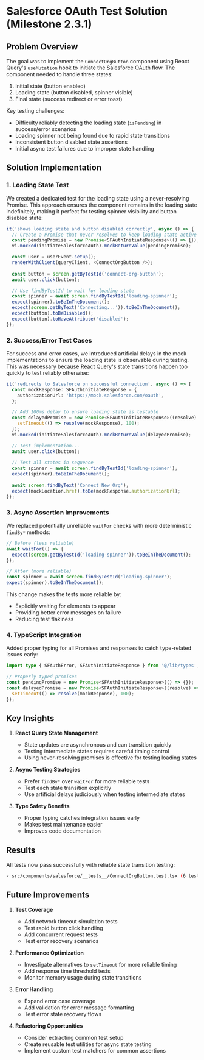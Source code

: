 # Salesforce OAuth Test Solution (Milestone 2.3.1)

## Problem Overview

The goal was to implement the `ConnectOrgButton` component using React Query's `useMutation` hook to initiate the Salesforce OAuth flow. The component needed to handle three states:
1. Initial state (button enabled)
2. Loading state (button disabled, spinner visible)
3. Final state (success redirect or error toast)

Key testing challenges:
- Difficulty reliably detecting the loading state (`isPending`) in success/error scenarios
- Loading spinner not being found due to rapid state transitions
- Inconsistent button disabled state assertions
- Initial async test failures due to improper state handling

## Solution Implementation

### 1. Loading State Test

We created a dedicated test for the loading state using a never-resolving Promise. This approach ensures the component remains in the loading state indefinitely, making it perfect for testing spinner visibility and button disabled state:

```typescript
it('shows loading state and button disabled correctly', async () => {
  // Create a Promise that never resolves to keep loading state active
  const pendingPromise = new Promise<SFAuthInitiateResponse>(() => {});
  vi.mocked(initiateSalesforceAuth).mockReturnValue(pendingPromise);

  const user = userEvent.setup();
  renderWithClient(queryClient, <ConnectOrgButton />);
  
  const button = screen.getByTestId('connect-org-button');
  await user.click(button);

  // Use findByTestId to wait for loading state
  const spinner = await screen.findByTestId('loading-spinner');
  expect(spinner).toBeInTheDocument();
  expect(screen.getByText('Connecting...')).toBeInTheDocument();
  expect(button).toBeDisabled();
  expect(button).toHaveAttribute('disabled');
});
```

### 2. Success/Error Test Cases

For success and error cases, we introduced artificial delays in the mock implementations to ensure the loading state is observable during testing. This was necessary because React Query's state transitions happen too quickly to test reliably otherwise:

```typescript
it('redirects to Salesforce on successful connection', async () => {
  const mockResponse: SFAuthInitiateResponse = {
    authorizationUrl: 'https://mock.salesforce.com/oauth',
  };

  // Add 100ms delay to ensure loading state is testable
  const delayedPromise = new Promise<SFAuthInitiateResponse>((resolve) => {
    setTimeout(() => resolve(mockResponse), 100);
  });
  vi.mocked(initiateSalesforceAuth).mockReturnValue(delayedPromise);

  // Test implementation...
  await user.click(button);
  
  // Test all states in sequence
  const spinner = await screen.findByTestId('loading-spinner');
  expect(spinner).toBeInTheDocument();
  
  await screen.findByText('Connect New Org');
  expect(mockLocation.href).toBe(mockResponse.authorizationUrl);
});
```

### 3. Async Assertion Improvements

We replaced potentially unreliable `waitFor` checks with more deterministic `findBy*` methods:

```typescript
// Before (less reliable)
await waitFor(() => {
  expect(screen.getByTestId('loading-spinner')).toBeInTheDocument();
});

// After (more reliable)
const spinner = await screen.findByTestId('loading-spinner');
expect(spinner).toBeInTheDocument();
```

This change makes the tests more reliable by:
- Explicitly waiting for elements to appear
- Providing better error messages on failure
- Reducing test flakiness

### 4. TypeScript Integration

Added proper typing for all Promises and responses to catch type-related issues early:

```typescript
import type { SFAuthError, SFAuthInitiateResponse } from '@/lib/types';

// Properly typed promises
const pendingPromise = new Promise<SFAuthInitiateResponse>(() => {});
const delayedPromise = new Promise<SFAuthInitiateResponse>((resolve) => {
  setTimeout(() => resolve(mockResponse), 100);
});
```

## Key Insights

1. **React Query State Management**
   - State updates are asynchronous and can transition quickly
   - Testing intermediate states requires careful timing control
   - Using never-resolving promises is effective for testing loading states

2. **Async Testing Strategies**
   - Prefer `findBy*` over `waitFor` for more reliable tests
   - Test each state transition explicitly
   - Use artificial delays judiciously when testing intermediate states

3. **Type Safety Benefits**
   - Proper typing catches integration issues early
   - Makes test maintenance easier
   - Improves code documentation

## Results

All tests now pass successfully with reliable state transition testing:
```bash
✓ src/components/salesforce/__tests__/ConnectOrgButton.test.tsx (6 tests) 521ms
```

## Future Improvements

1. **Test Coverage**
   - Add network timeout simulation tests
   - Test rapid button click handling
   - Add concurrent request tests
   - Test error recovery scenarios

2. **Performance Optimization**
   - Investigate alternatives to `setTimeout` for more reliable timing
   - Add response time threshold tests
   - Monitor memory usage during state transitions

3. **Error Handling**
   - Expand error case coverage
   - Add validation for error message formatting
   - Test error state recovery flows

4. **Refactoring Opportunities**
   - Consider extracting common test setup
   - Create reusable test utilities for async state testing
   - Implement custom test matchers for common assertions
